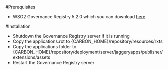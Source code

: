 #Prerequisites
- WSO2 Governance Registry 5.2.0 which you can download [here](http://wso2.com/products/governance-registry/)

#Installation
- Shutdown the Governance Registry server if it is running
- Copy the applications.rxt to {CARBON_HOME}/repository/resources/rxts
- Copy the applications folder to {CARBON_HOME}/repository/deployment/server/jaggeryapps/publisher/extensions/assets
- Restart the Governance Registry server

